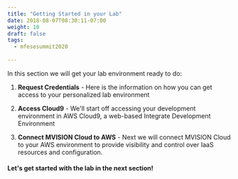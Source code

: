 ```yaml
---
title: "Getting Started in your Lab"
date: 2018-08-07T08:30:11-07:00
weight: 10
draft: false
tags:
  - mfesesummit2020
  
---
```


In this section we will get your lab environment ready to do:

1. **Request Credentials** - Here is the information on how you can get access to your personalized lab environment

1. **Access Cloud9** - We'll start off accessing your development environment in AWS Cloud9, a web-based Integrate Development Environment

2. **Connect MVISION Cloud to AWS** - Next we will connect MVISION Cloud to your AWS environment to provide visibility and control over IaaS resources and configuration.

#### Let's get started with the lab in the next section!